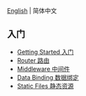 [English](../table_of_contents.md) | 简体中文

## 入门

- [Getting Started 入门](./getting_started.md)
- [Router 路由](./router.md)
- [Middleware 中间件](./middleware.md)
- [Data Binding 数据绑定](./data_binding.md)
- [Static Files 静态资源](./static_files.md)
  <!-- - [Testing 测试](./testing.md)

## 技术

- [Authentication 认证](./authentication.md)
- [Database 数据库](./database.md)
- [Validation 验证](./router/validation.md)
- [Logger 日志](./logger.md) -->
